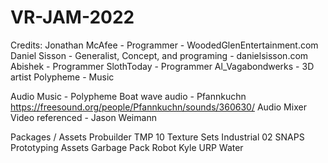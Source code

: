 # VR-JAM-2022

Credits:
Jonathan McAfee - Programmer - WoodedGlenEntertainment.com
Daniel Sisson - Generalist, Concept, and programing - danielsisson.com
Abishek - Programmer 
SlothToday - Programmer
Al_Vagabondwerks - 3D artist
Polypheme - Music

Audio
Music - Polypheme
Boat wave audio - Pfannkuchn https://freesound.org/people/Pfannkuchn/sounds/360630/ 
Audio Mixer Video referenced - Jason Weimann

Packages / Assets
Probuilder
TMP
10 Texture Sets Industrial 02
SNAPS Prototyping Assets
Garbage Pack
Robot Kyle
URP Water


